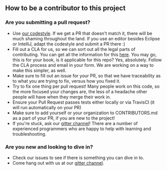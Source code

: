 <!--

    Sonatype Nexus (TM) Open Source Version
    Copyright (c) 2018-present Sonatype, Inc.
    All rights reserved. Includes the third-party code listed at http://links.sonatype.com/products/nexus/oss/attributions.

    This program and the accompanying materials are made available under the terms of the Eclipse Public License Version 1.0,
    which accompanies this distribution and is available at http://www.eclipse.org/legal/epl-v10.html.

    Sonatype Nexus (TM) Professional Version is available from Sonatype, Inc. "Sonatype" and "Sonatype Nexus" are trademarks
    of Sonatype, Inc. Apache Maven is a trademark of the Apache Software Foundation. M2eclipse is a trademark of the
    Eclipse Foundation. All other trademarks are the property of their respective owners.

-->
## How to be a contributor to this project

### Are you submitting a pull request?

* Use [our codestyle](https://github.com/sonatype/codestyle). If we get a PR that doesn't match it, there will be
much shaming throughout the land. If you use an editor besides Eclipse or IntelliJ, adapt the codestyle and submit a PR
there :)
* Fill out a CLA for us, so we can sort out all the legal parts of contributing. You can get all the information for
this [here](https://help.sonatype.com/display/NXRM3/Bundle+Development#BundleDevelopment-ContributingBundles). You may go, this is for your book, is it
applicable for this repo? Yes, absolutely. Follow the CLA process and email in your form. We are working on a way to
make this simpler, as well.
* Make sure to fill out an issue for your PR, so that we have traceability as to what you are trying to fix,
versus how you fixed it.
* Try to fix one thing per pull request! Many people work on this code, so the more focused your changes are, the less
of a headache other people will have when they merge their work in.
* Ensure your Pull Request passes tests either locally or via TravisCI (it will run automatically on your PR)
* Make sure to add yourself or your organization to CONTRIBUTORS.md as a part of your PR, if you are new to the project!
* If you're stuck, ask our [gitter channel](https://gitter.im/sonatype/nexus-developers)! There are a number of
experienced programmers who are happy to help with learning and troubleshooting.

### Are you new and looking to dive in?

* Check our issues to see if there is something you can dive in to.
* Come hang out with us at our [gitter channel](https://gitter.im/sonatype/nexus-developers).
